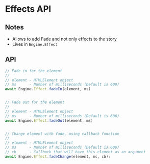 # Effects API

## Notes
* Allows to add Fade and not only effects to the story
* Lives in `Engine.Effect`

## API
```js
// Fade in for the element
//
// element - HTMLElement object
// ms      - Number of milliseconds (Default is 600)
await Engine.Effect.fadeIn(element, ms)


// Fade out for the element
//
// element - HTMLElement object
// ms      - Number of milliseconds (Default is 600)
await Engine.Effect.fadeOut(element, ms)


// Change element with fade, using callback function
//
// element - HTMLElement object
// ms      - Number of milliseconds (Default is 600)
// cb      - Callback that will have this element as an argument
await Engine.Effect.fadeChange(element, ms, cb);
```